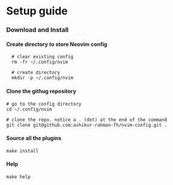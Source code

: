 # Setup guide

### Download and Install
#### Create directory to store Neovim config
```
  # clear existing config
  rm -fr ~/.config/nvim

  # create directory
  mkdir -p ~/.config/nvim
```
#### Clone the githug repository
```
# go to the config directory
cd ~/.config/nvim

# clone the repo. notice a . (dot) at the end of the command
git clone git@github.com:ashikur-rahman-fh/nvim-config.git .
```

#### Source all the plugins
```
make install
```

#### Help
```
make help
```
